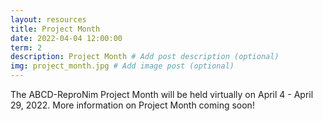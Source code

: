 ```yaml
---
layout: resources
title: Project Month
date: 2022-04-04 12:00:00
term: 2
description: Project Month # Add post description (optional)
img: project_month.jpg # Add image post (optional)
---
```


The ABCD-ReproNim Project Month will be held virtually on April 4 - April 29, 2022. More information on Project Month coming soon!

<!---

Check out the proposed projects [here](https://github.com/ABCD-ReproNim/projects/issues)! Please note that only individuals who have obtained [ABCD data access](https://docs.google.com/document/d/18hsT2x15bypuXFcfMQb9Ck_YEB7VvY2j4w5hwbV78A4/edit?usp=sharing) and have provided us with confirmation of their Data Use Certifications (DUCs) will be able to participate in Project Week.

**Project Week Schedule:** The schedule for Project Week can be found on the [ABCD-ReproNim Google Calendar](https://calendar.google.com/calendar?cid=YWJjZHJlcHJvbmltQGdtYWlsLmNvbQ). You can also view a detailed description of events on the [Project Week Outline](https://docs.google.com/document/d/1y5RqRw_ow7O3hTgwFBBsa6T9NaczIDwNM35qcRrw8fk/edit?usp=sharing)

**Resources for Project Week:**

• Our virtual meeting place for Project Week will be on [Gather.Town](https://gather.town/app/vC4xzIIrfbFvptPB/abcd-repronim). The password to join has been emailed to you. Feel free to use this space to meet with your project team as needed or to virtually hang out with others during the week (there's a game room!) All presentations will be held in the lecture hall marked as room 400 in the Gather.Town space. The lecture hall is located all the way to the right of your screen when you enter.

• Project teams will be communicating primarily via private channels in the [ABCD-ReproNim Slack](http://abcd-repronim.slack.com). If you are attending Project Week please [send us a message](mailto:info@abcd-repronim.org) so that we can add you to the appropriate Project Week Slack channels.

• Please check out our [Project Week Outline](https://docs.google.com/document/d/1y5RqRw_ow7O3hTgwFBBsa6T9NaczIDwNM35qcRrw8fk/edit?usp=sharing) and [Project Week FAQ](https://docs.google.com/document/d/1fGYlcQQBqxsoEMnD3al1cKg1Zz0dXGY0thmcrRRYydc/edit?usp=sharing) for more information about Project Weekl

• [Here](https://docs.google.com/presentation/d/1yaISzpru7dApTVccquoJDVZxbryuiSyHnMLNUR5McTM/edit?usp=sharing) is a presentation about what to expect and how to prepare.

--->
